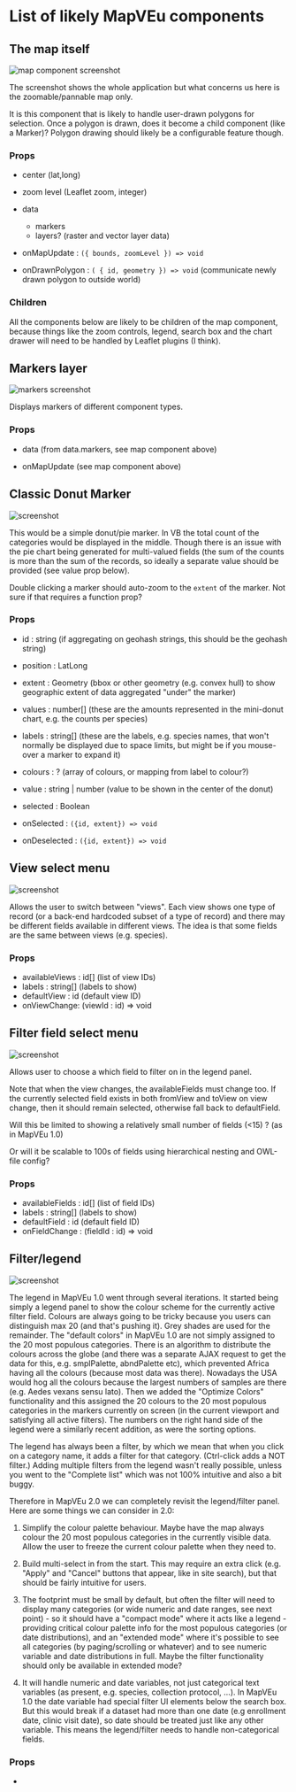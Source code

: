 # List of likely MapVEu components

## The map itself

![map component screenshot](images/map-component.png)

The screenshot shows the whole application but what concerns us here is the zoomable/pannable map only.

It is this component that is likely to handle user-drawn polygons for
selection.  Once a polygon is drawn, does it become a child component
(like a Marker)?  Polygon drawing should likely be a configurable feature though.

### Props

* center (lat,long)
* zoom level (Leaflet zoom, integer)
* data
  * markers
  * layers? (raster and vector layer data)

* onMapUpdate : `({ bounds, zoomLevel }) => void` 
* onDrawnPolygon : `( { id, geometry }) => void`  (communicate newly drawn polygon to outside world)

### Children

All the components below are likely to be children of the map
component, because things like the zoom controls, legend, search box
and the chart drawer will need to be handled by Leaflet plugins (I think).


## Markers layer

![markers screenshot](images/markers.png)

Displays markers of different component types.

### Props

* data (from data.markers, see map component above)

* onMapUpdate (see map component above)

## Classic Donut Marker

![screenshot](images/classic-donut-marker.png)

This would be a simple donut/pie marker.  In VB the total count of the
categories would be displayed in the middle.  Though there is an issue
with the pie chart being generated for multi-valued fields (the sum of
the counts is more than the sum of the records, so ideally a separate
value should be provided (see value prop below).

Double clicking a marker should auto-zoom to the `extent` of the marker.
Not sure if that requires a function prop?

### Props

* id : string (if aggregating on geohash strings, this should be the geohash string)
* position : LatLong
* extent : Geometry (bbox or other geometry (e.g. convex hull) to show geographic extent of data aggregated "under" the marker)
* values : number[] (these are the amounts represented in the mini-donut chart, e.g. the counts per species)
* labels : string[] (these are the labels, e.g. species names, that won't normally be displayed due to space limits, but might be if you mouse-over a marker to expand it)
* colours : ?  (array of colours, or mapping from label to colour?)
* value : string | number (value to be shown in the center of the donut)
* selected : Boolean

* onSelected : `({id, extent}) => void`
* onDeselected : `({id, extent}) => void`



## View select menu

![screenshot](images/view-select.png)

Allows the user to switch between "views".  Each view shows one type
of record (or a back-end hardcoded subset of a type of record) and
there may be different fields available in different views.  The idea
is that some fields are the same between views (e.g. species).

### Props

* availableViews : id[]  (list of view IDs)
* labels : string[]      (labels to show)
* defaultView : id       (default view ID)
* onViewChange: (viewId : id) => void


## Filter field select menu

![screenshot](images/filter-field-select.png)

Allows user to choose a which field to filter on in the legend panel.

Note that when the view changes, the availableFields must change too.
If the currently selected field exists in both fromView and toView on
view change, then it should remain selected, otherwise fall back to
defaultField.

Will this be limited to showing a relatively small number of fields (<15) ?
(as in MapVEu 1.0)

Or will it be scalable to 100s of fields using hierarchical nesting and OWL-file config?



### Props

* availableFields : id[]  (list of field IDs)
* labels : string[]       (labels to show)
* defaultField : id       (default field ID)
* onFieldChange : (fieldId : id) => void


## Filter/legend

![screenshot](images/filter-legend.png)

The legend in MapVEu 1.0 went through several iterations.  It started
being simply a legend panel to show the colour scheme for the
currently active filter field.  Colours are always going to be tricky
because you users can distinguish max 20 (and that's pushing it). Grey
shades are used for the remainder.  The "default colors" in MapVEu 1.0
are not simply assigned to the 20 most populous categories. There is
an algorithm to distribute the colours across the globe (and there was
a separate AJAX request to get the data for this, e.g. smplPalette,
abndPalette etc), which prevented Africa having all the colours
(because most data was there).  Nowadays the USA would hog all the
colours because the largest numbers of samples are there (e.g. Aedes
vexans sensu lato).  Then we added the "Optimize Colors" functionality
and this assigned the 20 colours to the 20 most populous categories in
the markers currently on screen (in the current viewport and
satisfying all active filters).  The numbers on the right hand side of
the legend were a similarly recent addition, as were the sorting
options.

The legend has always been a filter, by which we mean that when you
click on a category name, it adds a filter for that category.
(Ctrl-click adds a NOT filter.)  Adding multiple filters from the
legend wasn't really possible, unless you went to the "Complete list"
which was not 100% intuitive and also a bit buggy.

Therefore in MapVEu 2.0 we can completely revisit the legend/filter panel.
Here are some things we can consider in 2.0:

1. Simplify the colour palette behaviour. Maybe have the map always
   colour the 20 most populous categories in the currently visible data.
   Allow the user to freeze the current colour palette when they need to.

2. Build multi-select in from the start.  This may require an extra click
   (e.g. "Apply" and "Cancel" buttons that appear, like in site search),
   but that should be fairly intuitive for users.

3. The footprint must be small by default, but often the filter will
   need to display many categories (or wide numeric and date ranges,
   see next point) - so it should have a "compact mode" where it acts
   like a legend - providing critical colour palette info for the most
   populous categories (or date distributions), and an "extended mode"
   where it's possible to see all categories (by paging/scrolling or
   whatever) and to see numeric variable and date distributions in
   full. Maybe the filter functionality should only be available in
   extended mode?
   
4. It will handle numeric and date variables, not just categorical
   text variables (as present, e.g. species, collection protocol, ...).
   In MapVEu 1.0 the date variable had special filter UI elements below
   the search box.  But this would break if a dataset had more than one
   date (e.g enrollment date, clinic visit date), so date should be
   treated just like any other variable.  This means the legend/filter
   needs to handle non-categorical fields.
   

### Props

* 